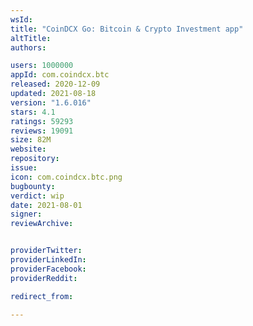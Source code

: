 ```yaml
---
wsId: 
title: "CoinDCX Go: Bitcoin & Crypto Investment app"
altTitle: 
authors:

users: 1000000
appId: com.coindcx.btc
released: 2020-12-09
updated: 2021-08-18
version: "1.6.016"
stars: 4.1
ratings: 59293
reviews: 19091
size: 82M
website: 
repository: 
issue: 
icon: com.coindcx.btc.png
bugbounty: 
verdict: wip
date: 2021-08-01
signer: 
reviewArchive:


providerTwitter: 
providerLinkedIn: 
providerFacebook: 
providerReddit: 

redirect_from:

---
```



